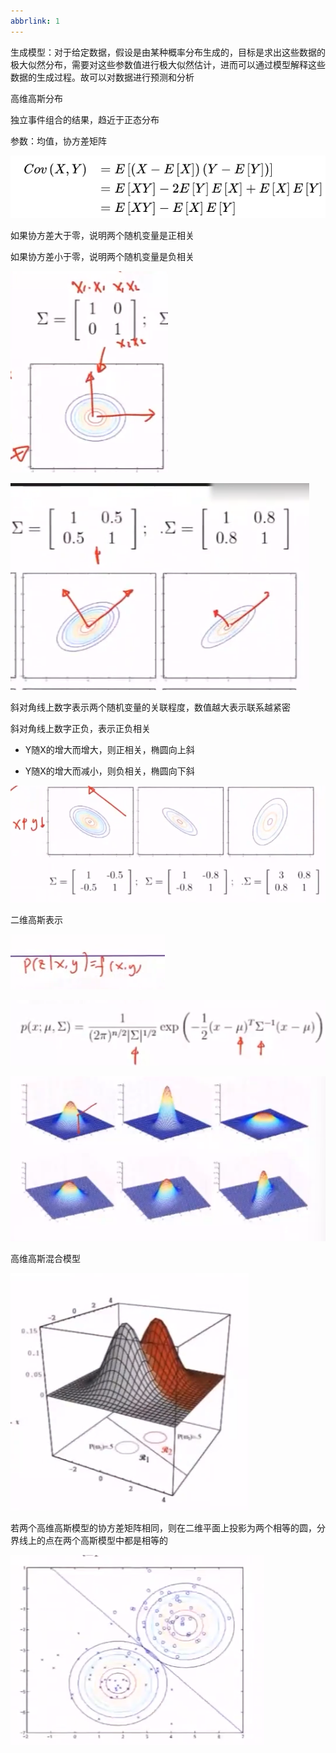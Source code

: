 ```yaml
---
abbrlink: 1
---
```

生成模型：对于给定数据，假设是由某种概率分布生成的，目标是求出这些数据的极大似然分布，需要对这些参数值进行极大似然估计，进而可以通过模型解释这些数据的生成过程。故可以对数据进行预测和分析

高维高斯分布

独立事件组合的结果，趋近于正态分布

参数：均值，协方差矩阵

![image-20230131154944989](10.无监督/image-20230131154944989.png)

如果协方差大于零，说明两个随机变量是正相关

如果协方差小于零，说明两个随机变量是负相关

![image-20230131154618964](10.高斯混合模型/image-20230131154618964.png)

![image-20230131154705558](10.高斯混合模型/image-20230131154705558.png)

斜对角线上数字表示两个随机变量的关联程度，数值越大表示联系越紧密

斜对角线上数字正负，表示正负相关

- Y随X的增大而增大，则正相关，椭圆向上斜

- Y随X的增大而减小，则负相关，椭圆向下斜

![image-20230131155601506](10.高斯混合模型/image-20230131155601506.png)

二维高斯表示

![image-20230131155815772](10.高斯混合模型/image-20230131155815772.png)

![image-20230131153730234](10.高斯混合模型/image-20230131153730234.png)

![image-20230131153736724](10.高斯混合模型/image-20230131153736724.png)

高维高斯混合模型

![image-20230131160648346](10.高斯混合模型/image-20230131160648346.png)

若两个高维高斯模型的协方差矩阵相同，则在二维平面上投影为两个相等的圆，分界线上的点在两个高斯模型中都是相等的

![image-20230131160701005](10.高斯混合模型/image-20230131160701005.png)